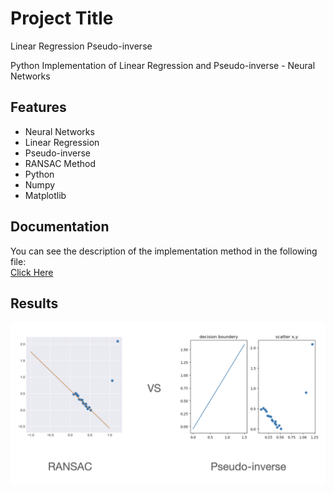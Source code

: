 
# Project Title

Linear Regression Pseudo-inverse

Python Implementation of Linear Regression and Pseudo-inverse - Neural Networks


## Features

- Neural Networks
- Linear Regression
- Pseudo-inverse
- RANSAC Method
- Python
- Numpy
- Matplotlib
## Documentation

You can see the description of the implementation method in the following file:  
[Click Here](https://github.com/kiananvari/Linear-Regression-Pseudo-inverse/raw/main/Documentation.pdf)

## Results 

![App Screenshot](https://github.com/kiananvari/Linear-Regression-Pseudo-inverse/raw/main/Result.png)

